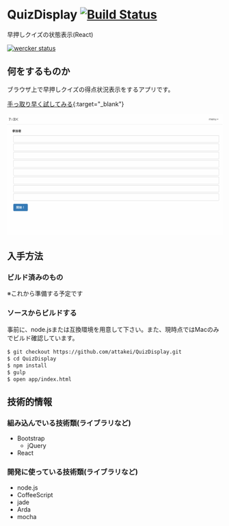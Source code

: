 # QuizDisplay [![Build Status](https://travis-ci.org/attakei/QuizDisplay.svg)](https://travis-ci.org/attakei/QuizDisplay)

早押しクイズの状態表示(React)


[![wercker status](https://app.wercker.com/status/107d0dbcd3cd83c8105a7328c5f8dac3/m "wercker status")](https://app.wercker.com/project/bykey/107d0dbcd3cd83c8105a7328c5f8dac3)


## 何をするものか

ブラウザ上で早押しクイズの得点状況表示をするアプリです。

[手っ取り早く試してみる](http://attakei.github.io/QuizDisplay/){:target="_blank"}

![](./docs/playing.gif)

## 入手方法

### ビルド済みのもの

※これから準備する予定です

### ソースからビルドする

事前に、node.jsまたは互換環境を用意して下さい。また、現時点ではMacのみでビルド確認しています。

```shell
$ git checkout https://github.com/attakei/QuizDisplay.git
$ cd QuizDisplay
$ npm install
$ gulp
$ open app/index.html
```


## 技術的情報

### 組み込んでいる技術類(ライブラリなど)

- Bootstrap
    - jQuery
- React

### 開発に使っている技術類(ライブラリなど)

- node.js
- CoffeeScript
- jade
- Arda
- mocha
